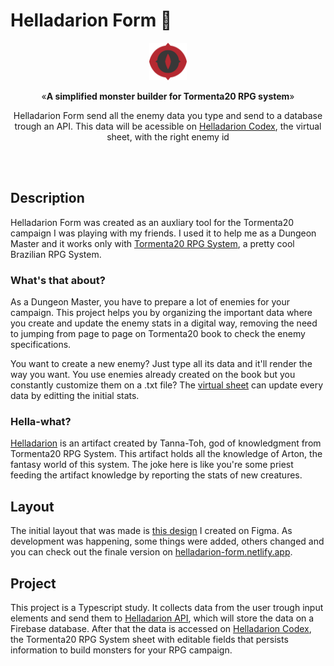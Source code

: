 # Helladarion Form 🐉

<p align="center"><img src="public/logo.png" alt="T20 Bestiary Logo" width="60"></p>
<p align="center">&laquo;<b>A simplified monster builder for Tormenta20 RPG system</b>&raquo;</p>
<p align="center">Helladarion Form send all the enemy data you type and send to a database trough an API. This data will be acessible on <a href='https://github.com/bolognini/helladarion-codex'>Helladarion Codex</a>, the virtual sheet, with the right enemy id</p>
<br />
<br />

## Description

Helladarion Form was created as an auxliary tool for the Tormenta20 campaign I was playing with my friends. I used it to help me as a Dungeon Master and it works only with [Tormenta20 RPG System](https://tormentarpg.com.br/), a pretty cool Brazilian RPG System.
### What's that about?

As a Dungeon Master, you have to prepare a lot of enemies for your campaign. This project helps you by organizing the important data where you create and update the enemy stats in a digital way, removing the need to jumping from page to page on Tormenta20 book to check the enemy specifications.

You want to create a new enemy? Just type all its data and it'll render the way you want. You use enemies already created on the book but you constantly customize them on a .txt file? The [virtual sheet](https://github.com/bolognini/helladarion-codex) can update every data by editting the initial stats.

### Hella-what?

[Helladarion](https://tormenta.fandom.com/pt/wiki/Helladarion) is an artifact created by Tanna-Toh, god of knowledgment from Tormenta20 RPG System. This artifact holds all the knowledge of Arton, the fantasy world of this system. The joke here is like you're some priest feeding the artifact knowledge by reporting the stats of new creatures.

## Layout

The initial layout that was made is [this design](https://www.figma.com/file/B2gEwGhJfC7xmEJqnZVsIG/Helladarion-Form) I created on Figma. As development was happening, some things were added, others changed and you can check out the finale version on [helladarion-form.netlify.app](https://helladarion-form.netlify.app/).

## Project

This project is a Typescript study. It collects data from the user trough input elements and send them to [Helladarion API](https://github.com/bolognini/helladarion), which will store the data on a Firebase database. After that the data is accessed on [Helladarion Codex](https://github.com/bolognini/helladarion-codex), the Tormenta20 RPG System sheet with editable fields that persists information to build monsters for your RPG campaign.

